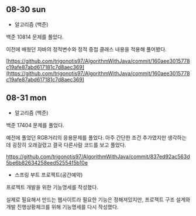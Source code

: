 ## 08-30 sun

- 알고리즘 (백준)

백준 10814 문제를 풀었다.

이전에 배웠던 자바의 정적변수와 정적 중첩 클래스 내용을 적용해 풀어봤다.

[https://github.com/trigonotis97/AlgorithmWithJava/commit/160aee3015778c19afe87abd617181c7d8aec369](https://github.com/trigonotis97/AlgorithmWithJava/commit/160aee3015778c19afe87abd617181c7d8aec369)


## 08-31 mon

- 알고리즘 (백준)

백준 17404 문제를 풀었다.

예전에 풀었던 RGB거리의 응용문제를 풀었다. 아주 간단한 조건 추가였지만 생각하는데 굉장히 오래걸렸고 결국 다른사람 코드를 보고 풀었다. 

https://github.com/trigonotis97/AlgorithmWithJava/commit/837ed92ac563d5be6b82634258eed52554f5b10e

- 스프링 부트 프로젝트(공간예약)

프로젝트 개발을 위한 기능명세를 작성했다.

실제로 필요해서 만드는 웹사이트라 필요한 기능은 정해져있지만, 프로젝트 구조 설계와 개발 진행상황체크를 위해 기능명세를 다시 작성했다.
